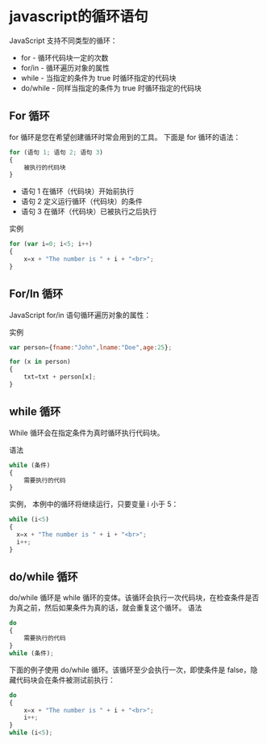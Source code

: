 # javascript的循环语句

JavaScript 支持不同类型的循环：

- for - 循环代码块一定的次数
- for/in - 循环遍历对象的属性
- while - 当指定的条件为 true 时循环指定的代码块
- do/while - 同样当指定的条件为 true 时循环指定的代码块

## For 循环
for 循环是您在希望创建循环时常会用到的工具。
下面是 for 循环的语法：

```javascript
for (语句 1; 语句 2; 语句 3)
{
    被执行的代码块
}
```

- 语句 1 在循环（代码块）开始前执行
- 语句 2 定义运行循环（代码块）的条件
- 语句 3 在循环（代码块）已被执行之后执行

实例
```javascript
for (var i=0; i<5; i++)
{
    x=x + "The number is " + i + "<br>";
}
```

## For/In 循环
JavaScript for/in 语句循环遍历对象的属性：

实例
```javascript
var person={fname:"John",lname:"Doe",age:25};

for (x in person)
{
    txt=txt + person[x];
}
```

## while 循环

While 循环会在指定条件为真时循环执行代码块。

语法
```javascript
while (条件)
{
    需要执行的代码
}
```

实例，
本例中的循环将继续运行，只要变量 i 小于 5：
```javascript
while (i<5)
{
  x=x + "The number is " + i + "<br>";
  i++;
}
```

## do/while 循环

do/while 循环是 while 循环的变体。该循环会执行一次代码块，在检查条件是否为真之前，然后如果条件为真的话，就会重复这个循环。
语法
```javascript
do
{
    需要执行的代码
}
while (条件);
```

下面的例子使用 do/while 循环。该循环至少会执行一次，即使条件是 false，隐藏代码块会在条件被测试前执行：

```javascript
do
{
    x=x + "The number is " + i + "<br>";
    i++;
}
while (i<5);
```